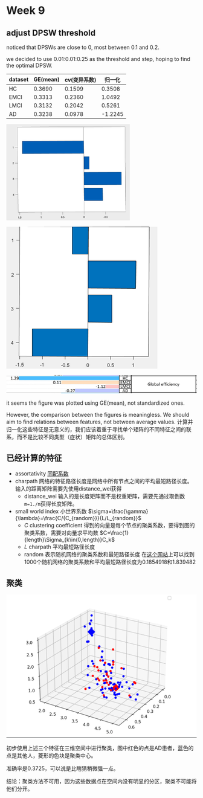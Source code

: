 # Week 9

## adjust DPSW threshold

noticed that DPSWs are close to 0, most between 0.1 and 0.2.

we decided to use 0.01:0.01:0.25 as the threshold and step, hoping to find the optimal DPSW.

| dataset | GE(mean) | cv(变异系数) | 归一化  |
| ------- | -------- | ------------ | ------- |
| HC      | 0.3690   | 0.1509       | 0.3508  |
| EMCI    | 0.3313   | 0.2360       | 1.0492  |
| LMCI    | 0.3132   | 0.2042       | 0.5261  |
| AD      | 0.3238   | 0.0978       | -1.2245 |

<img src="img/iShot2022-04-20_00.32.30.png" style="zoom:33%;" />

![](img/%7B4055092F-5253-4A14-8E53-1DE537F5126D%7D.png)

![](img/%7B17F45BC9-21DA-431B-AE8C-0A8CD4C213EA%7D.png)

it seems the figure was plotted using GE(mean), not standardized ones.

However, the comparison between the figures is meaningless. We should aim to find relations between features, not between average values.
计算并归一化这些特征是无意义的，我们应该着重于寻找单个矩阵的不同特征之间的联系，而不是比较不同类型（症状）矩阵的总体区别。


## 已经计算的特征

- assortativity  [同配系数](https://zh.wikipedia.org/wiki/%E5%90%8C%E9%85%8D%E6%80%A7)
- charpath    网络的特征路径长度是网络中所有节点之间的平均最短路径长度。 输入的距离矩阵需要先使用distance_wei获得
  - distance_wei    输入的是长度矩阵而不是权重矩阵，需要先通过取倒数`m=1./m`获得长度矩阵。
- small world index   小世界系数 $\sigma=\frac{\gamma}{\lambda}=\frac{C/{C_{random}}}{L/L_{random}}$
  - $C$ clustering coefficient  得到的向量是每个节点的聚类系数，要得到图的聚类系数，需要对向量求平均数 $C=\frac{1}{length}\Sigma_{k\in(0,length)}C_k$
  - $L$ charpath 平均最短路径长度 
  - random 表示随机网络的聚类系数和最短路径长度 在[这个网站](https://www.modb.pro/db/137781)上可以找到1000个随机网络的聚类系数和平均最短路径长度为0.1854918和1.839482
  
## 聚类

![](img/Kmean.png)

初步使用上述三个特征在三维空间中进行聚类，图中红色的点是AD患者，蓝色的点是其他人，菱形的色块是聚类中心。

准确率是0.3725，可以说是比瞎猜稍微强一点。

结论：聚类方法不可用，因为这些数据点在空间内没有明显的分区，聚类不可能将他们分开。